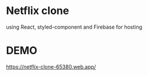 # Netflix clone

using React, styled-component and Firebase for hosting

# DEMO

https://netflix-clone-65380.web.app/
